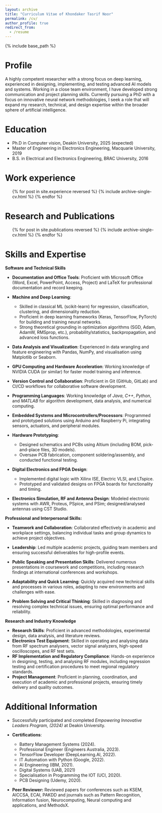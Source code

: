 ```yaml
---
layout: archive
title: "Curriculum Vitae of Khondaker Tasrif Noor"
permalink: /cv/
author_profile: true
redirect_from:
  - /resume
---
```


{% include base_path %}

Profile
======
A highly competent researcher with a strong focus on deep learning, experienced in designing, implementing, and testing advanced AI models and systems. Working in a close team environment, I have developed strong communication and project planning skills. Currently pursuing a PhD with a focus on innovative neural network methodologies, I seek a role that will expand my research, technical, and design expertise within the broader sphere of artificial intelligence.

Education
======
* Ph.D in Computer vision, Deakin University, 2025 (expected)
* Master of Engineering in Electronics Engineering, Macquarie University, 2019
* B.S. in Electrical and Electronics Engineering, BRAC University, 2016

Work experience
======
  <ul>{% for post in site.experience reversed %}
    {% include archive-single-cv.html %}
  {% endfor %}</ul>

Research and Publications
======
  <ul>{% for post in site.publications reversed %}
    {% include archive-single-cv.html %}
  {% endfor %}</ul>
  
Skills and Expertise
======
**Software and Technical Skills**
- **Documentation and Office Tools**: Proficient with Microsoft Office (Word, Excel, PowerPoint, Access, Project) and LaTeX for professional documentation and record keeping.

- **Machine and Deep Learning**:
    - Skilled in classical ML (scikit-learn) for regression, classification, clustering, and dimensionality reduction.
    - Proficient in deep learning frameworks (Keras, TensorFlow, PyTorch) for building and training neural networks.
    - Strong theoretical grounding in optimization algorithms (SGD, Adam, AdamW, RMSprop, etc.), probability/statistics, backpropagation, and advanced loss functions.

- **Data Analysis and Visualization**: Experienced in data wrangling and feature engineering with Pandas, NumPy, and visualisation using Matplotlib or Seaborn.

- **GPU Computing and Hardware Acceleration**: Working knowledge of NVIDIA CUDA (or similar) for faster model training and inference.

- **Version Control and Collaboration**: Proficient in Git (GitHub, GitLab) and CI/CD workflows for collaborative software development.

- **Programming Languages**: Working knowledge of *Java*, *C++*, *Python*, and *MATLAB* for algorithm development, data analysis, and numerical computing.

- **Embedded Systems and Microcontrollers/Processors**: Programmed and prototyped solutions using Arduino and Raspberry Pi, integrating sensors, actuators, and peripheral modules.

- **Hardware Prototyping**:
    - Designed schematics and PCBs using Altium (including BOM, pick-and-place files, 3D models).
    - Oversaw PCB fabrication, component soldering/assembly, and conducted functional testing.

- **Digital Electronics and FPGA Design**:
    - Implemented digital logic with Xilinx ISE, Electric VLSI, and LTspice.
    - Prototyped and validated designs on FPGA boards for functionality and timing.

- **Electronics Simulation, RF and Antenna Design**: Modeled electronic systems with AWR, Proteus, PSpice, and PSim; designed/analysed antennas using CST Studio.

**Professional and Interpersonal Skills:**
- **Teamwork and Collaboration**: Collaborated effectively in academic and workplace settings, balancing individual tasks and group dynamics to achieve project objectives.

- **Leadership**: Led multiple academic projects, guiding team members and ensuring successful deliverables for high-profile events.

- **Public Speaking and Presentation Skills**: Delivered numerous presentations in coursework and competitions, including research findings at international conferences and workshops.

- **Adaptability and Quick Learning**: Quickly acquired new technical skills and processes in various roles, adapting to new environments and challenges with ease.

- **Problem Solving and Critical Thinking**: Skilled in diagnosing and resolving complex technical issues, ensuring optimal performance and reliability.


**Research and Industry Knowledge**
- **Research Skills**: Proficient in advanced methodologies, experimental design, data analysis, and literature reviews.
- **Electronics Test Equipment**: Skilled in operating and analysing data from RF spectrum analysers, vector signal analyzers, high-speed oscilloscopes, and RF test sets.
- **RF Implementation and Regulatory Compliance**: Hands-on experience in designing, testing, and analysing RF modules, including regression testing and certification procedures to meet regional regulatory standards.
- **Project Management**: Proficient in planning, coordination, and execution of academic and professional projects, ensuring timely delivery and quality outcomes.

Additional Information
======
- Successfully participated and completed *Empowering Innovative Leaders Program, (2024)* at Deakin University.

- **Certifications**:
    - Battery Management Systems (2024).
    - Professional Engineer (Engineers Australia, 2023).
    - TensorFlow Developer (DeepLearning.AI, 2022).
    - IT Automation with Python (Google, 2022).
    - AI Engineering (IBM, 2021).
    - Digital Systems (UAB, 2021)
    - Specialisation in Programming the IOT (UCI, 2020).
    - PCB Designing (Udemy, 2020).

- **Peer Reviewer:** Reviewed papers for conferences such as KSEM, AICCSA, ECAI, PAKDD and journals such as Pattern Recognition, Information fusion, Neurocomputing, Neural computing and applications, and MethodsX.

